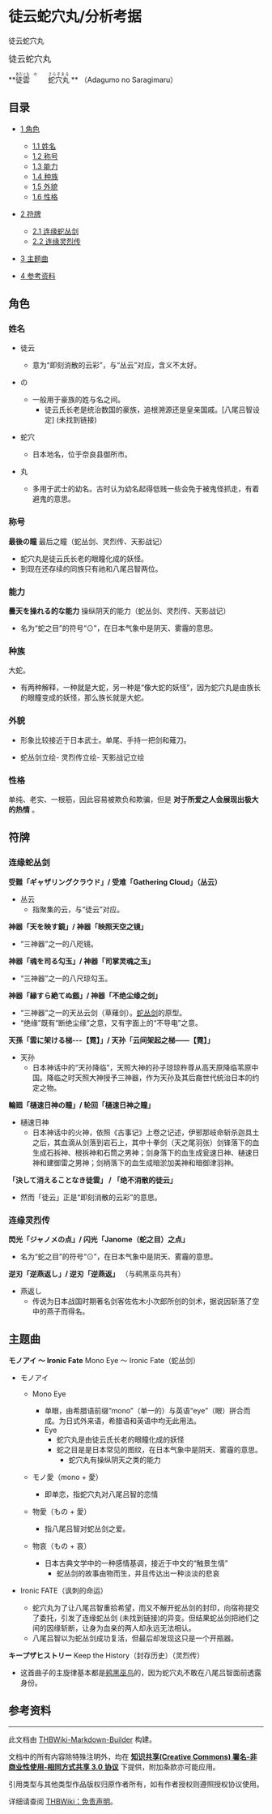 # 徒云蛇穴丸/分析考据

<!-- source html: G:\repos\THBWiki-Markdown-Builder\THBWikiMarkdown\Temp\main\0\0b\ns0%3A%E5%BE%92%E4%BA%91%E8%9B%87%E7%A9%B4%E4%B8%B8%2F%E5%88%86%E6%9E%90%E8%80%83%E6%8D%AE.html -->

徒云蛇穴丸

  
<big>徒云蛇穴丸</big>  

 **<ruby lang="ja"><rb>徒雲</rb><rp> (</rp><rt>あだぐも</rt><rp>) </rp></ruby>
<ruby lang="ja"><rb>　</rb><rp> (</rp><rt>の</rt><rp>) </rp></ruby>
<ruby lang="ja"><rb>蛇穴丸</rb><rp> (</rp><rt>さらぎまる</rt><rp>) </rp></ruby>
** （Adagumo no Saragimaru）
  

## 目录

- [1 角色](#角色)

  - [1.1 姓名](#姓名)
  - [1.2 称号](#称号)
  - [1.3 能力](#能力)
  - [1.4 种族](#种族)
  - [1.5 外貌](#外貌)
  - [1.6 性格](#性格)



- [2 符牌](#符牌)

  - [2.1 连缘蛇丛剑](#连缘蛇丛剑)
  - [2.2 连缘灵烈传](#连缘灵烈传)



- [3 主题曲](#主题曲)
- [4 参考资料](#参考资料)




## 角色
### 姓名
- 徒云
  - 意为“即刻消散的云彩”，与“丛云”对应，含义不太好。

- の
  - 一般用于豪族的姓与名之间。
    - 徒云氏长老是统治数国的豪族，追根溯源还是皇亲国戚。&#91;八尾吕智设定&#93; (未找到链接)


- 蛇穴
  - 日本地名，位于奈良县御所市。

- 丸
  - 多用于武士的幼名。古时认为幼名起得低贱一些会免于被鬼怪抓走，有着避鬼的意思。


### 称号
  
 **最後の瞳**  最后之瞳（蛇丛剑、灵烈传、天影战记）
  

- 蛇穴丸是徒云氏长老的眼瞳化成的妖怪。
- 到现在还存续的同族只有祂和八尾吕智两位。

### 能力
  
 **曇天を操れる的な能力**  操纵阴天的能力（蛇丛剑、灵烈传、天影战记）
  

- 名为“蛇之目”的符号“⊙”，在日本气象中是阴天、雾霾的意思。

### 种族
  
大蛇。
  

- 有两种解释，一种就是大蛇，另一种是“像大蛇的妖怪”，因为蛇穴丸是由族长的眼瞳变成的妖怪，那么族长就是大蛇。

### 外貌
- 形象比较接近于日本武士。单尾、手持一把剑和薙刀。

- [](./文件-徒云蛇穴丸（蛇丛剑）.png.md)蛇丛剑立绘- [](./文件-徒云蛇穴丸（灵烈传）.png.md)灵烈传立绘- [](./文件-徒云蛇穴丸（天影战记）.png.md)天影战记立绘

### 性格
  
单纯、老实、一根筋，因此容易被欺负和欺骗，但是 **对于所爱之人会展现出极大的热情** 。
  

## 符牌
### 连缘蛇丛剑
  
 **受難「ギャザリングクラウド」/ 受难「Gathering Cloud」（丛云）** 
  

- 丛云
  - 指聚集的云，与“徒云”对应。


  
 **神器「天を映す鏡」/ 神器「映照天空之镜」** 
  

- “三神器”之一的八咫镜。

  
 **神器「魂を司る勾玉」/ 神器「司掌灵魂之玉」** 
  

- “三神器”之一的八尺琼勾玉。

  
 **神器「縁すら絶てぬ劔」/ 神器「不绝尘缘之剑」** 
  

- “三神器”之一的天丛云剑（草薙剑）。[蛇丛剑](./蛇丛剑.md)的原型。
- “绝缘”既有“断绝尘缘”之意，又有字面上的“不导电”之意。

  
 **天孫「雲に架ける梯---【霓】」/ 天孙「云间架起之梯——【霓】」** 
  

- 天孙
  - 日本神话中的“天孙降临”，天照大神的孙子琼琼杵尊从高天原降临苇原中国。降临之时天照大神授予三神器，作为天孙及其后裔世代统治日本的约定之物。


  
 **輪廻「樋速日神の瞳」/ 轮回「樋速日神之瞳」** 
  

- 樋速日神
  - 日本神话中的火神，依照《古事记》上卷之记述，伊邪那岐命斩杀迦具土之后，其血滴从剑落到岩石上，其中十拳剑（天之尾羽张）剑锋落下的血生成石拆神、根拆神和石筒之男神；剑身落下的血生成瓮速日神、樋速日神和建御雷之男神；剑柄落下的血生成暗淤加美神和暗御津羽神。


  
 **「決して消えることなき徒雲」 / 「绝不消散的徒云」** 
  

- 然而「徒云」正是“即刻消散的云彩”的意思。

### 连缘灵烈传
  
 **閃光「ジャノメの点」/ 闪光「Janome（蛇之目）之点」** 
  

- 名为“蛇之目”的符号“⊙”，在日本气象中是阴天、雾霾的意思。

  
 **逆刃「逆燕返し」/ 逆刃「逆燕返」** （与鹀黑巫鸟共有）
  

- 燕返し
  - 传说为日本战国时期著名剑客佐佐木小次郎所创的剑术，据说因斩落了空中的燕子而得名。


## 主题曲
  
 **モノアイ 〜 Ironic Fate**  Mono Eye 〜 Ironic Fate（蛇丛剑）
  

- モノアイ
  - Mono Eye
    - 单眼，由希腊语前缀“mono”（单一的）与英语“eye”（眼）拼合而成。为日式外来语，希腊语和英语中均无此用法。
    - Eye
      - 蛇穴丸是由徒云氏长老的眼瞳化成的妖怪
      - 蛇之目是是日本常见的图纹，在日本气象中是阴天、雾霾的意思。
        - 蛇穴丸有操纵阴天之类的能力



  - モノ愛（mono + 愛）
    - 即单恋，指蛇穴丸对八尾吕智的恋情

  - 物愛（もの + 愛）
    - 指八尾吕智对蛇丛剑之爱。

  - 物哀（もの + 哀）
    - 日本古典文学中的一种感情基调，接近于中文的“触景生情”
      - 蛇丛剑的故事由物而生，并且传达出一种淡淡的悲哀



- Ironic FATE（讽刺的命运）
  - 蛇穴丸为了让八尾吕智重拾希望，而又不解开蛇丛剑的封印，向宿祢提交了委托，引发了连缘蛇丛剑 (未找到链接)的异变。但结果蛇丛剑把祂们之间的因缘斩断，让身为血亲的两人却永远无法相认。
  - 八尾吕智以为蛇丛剑成功复活，但最后却发现这只是一个开瓶器。


  
 **キープザヒストリー**  Keep the History（封存历史）（灵烈传）
  

- 这首曲子的主旋律基本都是[鹀黑巫鸟](./鹀黑巫鸟.md)的，因为蛇穴丸不敢在八尾吕智面前透露身份。

## 参考资料




---

此文档由 [THBWiki-Markdown-Builder](https://github.com/Delsin-Yu/THBWiki-Markdown-Builder) 构建。

文档中的所有内容除特殊注明外，均在 [**知识共享(Creative Commons) 署名-非商业性使用-相同方式共享 3.0 协议**](https://creativecommons.org/licenses/by-sa/3.0/deed.zh-hans) 下提供，附加条款亦可能应用。

引用类型与其他类型作品版权归原作者所有，如有作者授权则遵照授权协议使用。

详细请查阅 [THBWiki：免责声明](https://thbwiki.cc/THBWiki:%E5%85%8D%E8%B4%A3%E5%A3%B0%E6%98%8E)。


